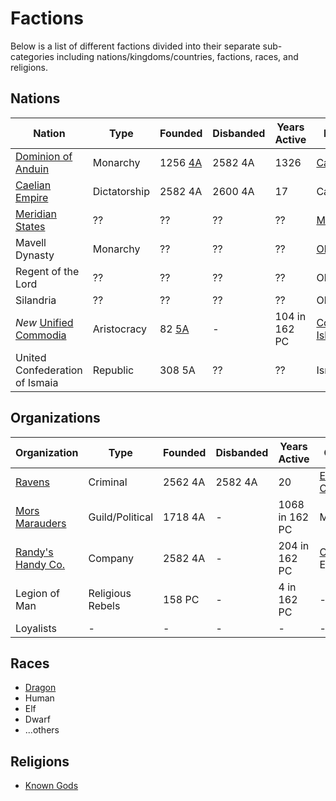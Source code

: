 # Factions

Below is a list of different factions divided into their separate sub-categories including nations/kingdoms/countries, factions, races, and religions.

## Nations

| Nation | Type | Founded | Disbanded | Years Active | Location |
| - | - | - | - | - | - |
| [Dominion of Anduin](Nations/dominion_of_anduin.md) | Monarchy |1256 [4A](../Events/timeline.md#4th---age-of-the-ancients) | 2582 4A | 1326 | [Caelus](../Locations/Land/caelus.md) |
| [Caelian Empire](Nations/caelian_empire.md) | Dictatorship | 2582 4A | 2600 4A | 17 | Caelus |
| [Meridian States](Nations/meridian_states.md) | ?? | ?? | ?? | ?? | [Meridia](../Locations/Land/meridia.md) |
| Mavell Dynasty | Monarchy | ?? | ?? | ?? | [Old World](../Locations/Land/old_world.md) |
| Regent of the Lord | ?? | ?? | ?? | ?? | Old World |
| Silandria | ?? | ?? | ?? | ?? | Old World |
| *New* [Unified Commodia](Nations/unified_commodia.md) | Aristocracy | 82 [5A](../Events/timeline.md#5th---age-of-the-kings) | - | 104 in 162 PC | [Commodian Isles](../Locations/Land/commodian_isles.md) |
| United Confederation of Ismaia | Republic | 308 5A | ?? | ?? | Ismaia |

## Organizations

| Organization | Type | Founded | Disbanded | Years Active | Origin | Membership |
| - | - | - | - | - | - | - |
| [Ravens](Organizations/ravens.md) | Criminal | 2562 4A | 2582 4A | 20 |[Ebrihan, Caelus](../Locations/Land/caelus.md#ebrihan) | 2000 in 2582 4A |
| [Mors Marauders](Organizations/mors_marauders.md) | Guild/Political | 1718 4A | - | 1068 in 162 PC | Meridia | 8,000-15,000 in 162 PC |
| [Randy's Handy Co.](Organizations/randys_co.md) | Company | 2582 4A | - | 204 in 162 PC | [Orham](../Locations/Towns/orham.md), Ebrihan | ?? |
| Legion of Man | Religious Rebels | 158 PC | - | 4 in 162 PC | - | - |
| Loyalists | - | - | - | - | - | - |

## Races

- [Dragon](Races/dragon.md)
- Human
- Elf
- Dwarf
- ...others

## Religions

- [Known Gods](Religions/gods.md)

